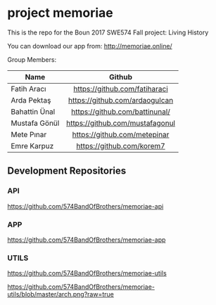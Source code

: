 # project memoriae
This is the repo for the Boun 2017 SWE574 Fall project: Living History

You can download our app from:
http://memoriae.online/

Group Members:

| Name          | Github        | 
| ------------- |:-------------:|
| Fatih Aracı   | https://github.com/fatiharaci  |
| Arda Pektaş   | https://github.com/ardaogulcan |
| Bahattin Ünal | https://github.com/battinunal/ |
| Mustafa Gönül | https://github.com/mustafagonul|
| Mete Pınar    | https://github.com/metepinar   |
| Emre Karpuz   | https://github.com/korem7      |


## Development Repositories

### API
https://github.com/574BandOfBrothers/memoriae-api


### APP 
https://github.com/574BandOfBrothers/memoriae-app

### UTILS 
https://github.com/574BandOfBrothers/memoriae-utils


https://github.com/574BandOfBrothers/memoriae-utils/blob/master/arch.png?raw=true
